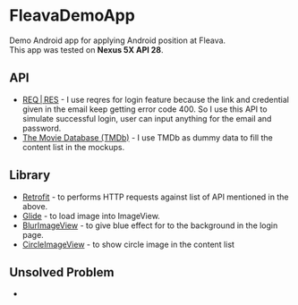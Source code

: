 # FleavaDemoApp
Demo Android app for applying Android position at Fleava.
<br/>This app was tested on <strong>Nexus 5X API 28</strong>.

## API
<ul>
  <li><a href="https://reqres.in/">REQ | RES</a> - I use reqres for login feature because the link and credential given in the email keep getting error code 400. So I use this API to simulate successful login, user can input anything for the email and password.</li>
  <li><a href="https://developers.themoviedb.org/3/movies/get-popular-movies">The Movie Database (TMDb)</a> - I use TMDb as dummy data to fill the content list in the mockups. </li>
</ul>

## Library
<ul>
  <li><a href="https://square.github.io/retrofit/">Retrofit</a> - to performs HTTP requests against list of API mentioned in the above.</li>
  <li><a href="https://github.com/bumptech/glide">Glide</a> - to load image into ImageView.</li>
  <li><a href="https://github.com/jgabrielfreitas/BlurImageView">BlurImageView</a> - to give blue effect for to the background in the login page.</li>
  <li><a href="https://github.com/hdodenhof/CircleImageView">CircleImageView</a> - to show circle image in the content list</li>
</ul>

## Unsolved Problem 
<ul>
  <li></li>
</ul>
